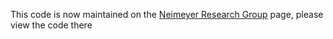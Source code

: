 This code is now maintained on the [Neimeyer Research Group](https://github.com/Niemeyer-Research-Group/cuIBM-FSI) page, please view the code there
